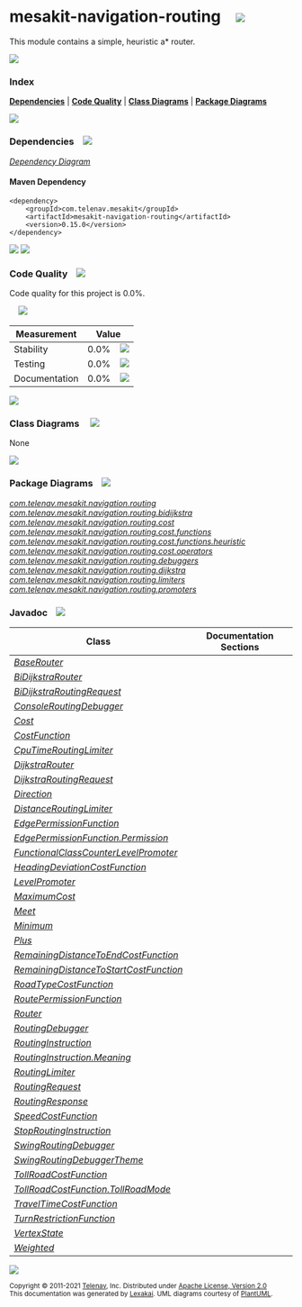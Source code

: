 [//]: # (start-user-text)



[//]: # (end-user-text)

# mesakit-navigation-routing &nbsp;&nbsp; <img src="https://telenav.github.io/telenav-assets/images/icons/branch-32.png" srcset="https://telenav.github.io/telenav-assets/images/icons/branch-32-2x.png 2x"/>

This module contains a simple, heuristic a* router.

<img src="https://telenav.github.io/telenav-assets/images/separators/horizontal-line-512.png" srcset="https://telenav.github.io/telenav-assets/images/separators/horizontal-line-512-2x.png 2x"/>

### Index



[**Dependencies**](#dependencies) | [**Code Quality**](#code-quality) | [**Class Diagrams**](#class-diagrams) | [**Package Diagrams**](#package-diagrams)

<img src="https://telenav.github.io/telenav-assets/images/separators/horizontal-line-512.png" srcset="https://telenav.github.io/telenav-assets/images/separators/horizontal-line-512-2x.png 2x"/>

### Dependencies <a name="dependencies"></a> &nbsp;&nbsp; <img src="https://telenav.github.io/telenav-assets/images/icons/dependencies-32.png" srcset="https://telenav.github.io/telenav-assets/images/icons/dependencies-32-2x.png 2x"/>

[*Dependency Diagram*](https://www.mesakit.org/0.15.0/lexakai/mesakit/mesakit-navigation/routing/documentation/diagrams/dependencies.svg)

#### Maven Dependency

    <dependency>
        <groupId>com.telenav.mesakit</groupId>
        <artifactId>mesakit-navigation-routing</artifactId>
        <version>0.15.0</version>
    </dependency>

<img src="https://telenav.github.io/telenav-assets/images/separators/horizontal-line-128.png" srcset="https://telenav.github.io/telenav-assets/images/separators/horizontal-line-128-2x.png 2x"/>

[//]: # (start-user-text)



[//]: # (end-user-text)

<img src="https://telenav.github.io/telenav-assets/images/separators/horizontal-line-128.png" srcset="https://telenav.github.io/telenav-assets/images/separators/horizontal-line-128-2x.png 2x"/>

### Code Quality <a name="code-quality"></a> &nbsp;&nbsp; <img src="https://telenav.github.io/telenav-assets/images/icons/ruler-32.png" srcset="https://telenav.github.io/telenav-assets/images/icons/ruler-32-2x.png 2x"/>

Code quality for this project is 0.0%.  
  
&nbsp; &nbsp; <img src="https://telenav.github.io/telenav-assets/images/meters/meter-0-96.png" srcset="https://telenav.github.io/telenav-assets/images/meters/meter-0-96-2x.png 2x"/>

| Measurement   | Value                    |
|---------------|--------------------------|
| Stability     | 0.0%&nbsp; &nbsp; <img src="https://telenav.github.io/telenav-assets/images/meters/meter-0-96.png" srcset="https://telenav.github.io/telenav-assets/images/meters/meter-0-96-2x.png 2x"/>     |
| Testing       | 0.0%&nbsp; &nbsp; <img src="https://telenav.github.io/telenav-assets/images/meters/meter-0-96.png" srcset="https://telenav.github.io/telenav-assets/images/meters/meter-0-96-2x.png 2x"/>       |
| Documentation | 0.0%&nbsp; &nbsp; <img src="https://telenav.github.io/telenav-assets/images/meters/meter-0-96.png" srcset="https://telenav.github.io/telenav-assets/images/meters/meter-0-96-2x.png 2x"/> |

<img src="https://telenav.github.io/telenav-assets/images/separators/horizontal-line-128.png" srcset="https://telenav.github.io/telenav-assets/images/separators/horizontal-line-128-2x.png 2x"/>

### Class Diagrams <a name="class-diagrams"></a> &nbsp; &nbsp; <img src="https://telenav.github.io/telenav-assets/images/icons/diagram-40.png" srcset="https://telenav.github.io/telenav-assets/images/icons/diagram-40-2x.png 2x"/>

None

<img src="https://telenav.github.io/telenav-assets/images/separators/horizontal-line-128.png" srcset="https://telenav.github.io/telenav-assets/images/separators/horizontal-line-128-2x.png 2x"/>

### Package Diagrams <a name="package-diagrams"></a> &nbsp;&nbsp; <img src="https://telenav.github.io/telenav-assets/images/icons/box-24.png" srcset="https://telenav.github.io/telenav-assets/images/icons/box-24-2x.png 2x"/>

[*com.telenav.mesakit.navigation.routing*](https://www.mesakit.org/0.15.0/lexakai/mesakit/mesakit-navigation/routing/documentation/diagrams/com.telenav.mesakit.navigation.routing.svg)  
[*com.telenav.mesakit.navigation.routing.bidijkstra*](https://www.mesakit.org/0.15.0/lexakai/mesakit/mesakit-navigation/routing/documentation/diagrams/com.telenav.mesakit.navigation.routing.bidijkstra.svg)  
[*com.telenav.mesakit.navigation.routing.cost*](https://www.mesakit.org/0.15.0/lexakai/mesakit/mesakit-navigation/routing/documentation/diagrams/com.telenav.mesakit.navigation.routing.cost.svg)  
[*com.telenav.mesakit.navigation.routing.cost.functions*](https://www.mesakit.org/0.15.0/lexakai/mesakit/mesakit-navigation/routing/documentation/diagrams/com.telenav.mesakit.navigation.routing.cost.functions.svg)  
[*com.telenav.mesakit.navigation.routing.cost.functions.heuristic*](https://www.mesakit.org/0.15.0/lexakai/mesakit/mesakit-navigation/routing/documentation/diagrams/com.telenav.mesakit.navigation.routing.cost.functions.heuristic.svg)  
[*com.telenav.mesakit.navigation.routing.cost.operators*](https://www.mesakit.org/0.15.0/lexakai/mesakit/mesakit-navigation/routing/documentation/diagrams/com.telenav.mesakit.navigation.routing.cost.operators.svg)  
[*com.telenav.mesakit.navigation.routing.debuggers*](https://www.mesakit.org/0.15.0/lexakai/mesakit/mesakit-navigation/routing/documentation/diagrams/com.telenav.mesakit.navigation.routing.debuggers.svg)  
[*com.telenav.mesakit.navigation.routing.dijkstra*](https://www.mesakit.org/0.15.0/lexakai/mesakit/mesakit-navigation/routing/documentation/diagrams/com.telenav.mesakit.navigation.routing.dijkstra.svg)  
[*com.telenav.mesakit.navigation.routing.limiters*](https://www.mesakit.org/0.15.0/lexakai/mesakit/mesakit-navigation/routing/documentation/diagrams/com.telenav.mesakit.navigation.routing.limiters.svg)  
[*com.telenav.mesakit.navigation.routing.promoters*](https://www.mesakit.org/0.15.0/lexakai/mesakit/mesakit-navigation/routing/documentation/diagrams/com.telenav.mesakit.navigation.routing.promoters.svg)

### Javadoc <a name="code-quality"></a> &nbsp;&nbsp; <img src="https://telenav.github.io/telenav-assets/images/icons/books-24.png" srcset="https://telenav.github.io/telenav-assets/images/icons/books-24-2x.png 2x"/>

| Class | Documentation Sections  |
|-------|-------------------------|
| [*BaseRouter*](https://www.mesakit.org/0.15.0/javadoc/mesakit/mesakit-navigation-routing/com/telenav/mesakit/navigation/routing/BaseRouter.html) |  |  
| [*BiDijkstraRouter*](https://www.mesakit.org/0.15.0/javadoc/mesakit/mesakit-navigation-routing/com/telenav/mesakit/navigation/routing/bidijkstra/BiDijkstraRouter.html) |  |  
| [*BiDijkstraRoutingRequest*](https://www.mesakit.org/0.15.0/javadoc/mesakit/mesakit-navigation-routing/com/telenav/mesakit/navigation/routing/bidijkstra/BiDijkstraRoutingRequest.html) |  |  
| [*ConsoleRoutingDebugger*](https://www.mesakit.org/0.15.0/javadoc/mesakit/mesakit-navigation-routing/com/telenav/mesakit/navigation/routing/debuggers/ConsoleRoutingDebugger.html) |  |  
| [*Cost*](https://www.mesakit.org/0.15.0/javadoc/mesakit/mesakit-navigation-routing/com/telenav/mesakit/navigation/routing/cost/Cost.html) |  |  
| [*CostFunction*](https://www.mesakit.org/0.15.0/javadoc/mesakit/mesakit-navigation-routing/com/telenav/mesakit/navigation/routing/cost/CostFunction.html) |  |  
| [*CpuTimeRoutingLimiter*](https://www.mesakit.org/0.15.0/javadoc/mesakit/mesakit-navigation-routing/com/telenav/mesakit/navigation/routing/limiters/CpuTimeRoutingLimiter.html) |  |  
| [*DijkstraRouter*](https://www.mesakit.org/0.15.0/javadoc/mesakit/mesakit-navigation-routing/com/telenav/mesakit/navigation/routing/dijkstra/DijkstraRouter.html) |  |  
| [*DijkstraRoutingRequest*](https://www.mesakit.org/0.15.0/javadoc/mesakit/mesakit-navigation-routing/com/telenav/mesakit/navigation/routing/dijkstra/DijkstraRoutingRequest.html) |  |  
| [*Direction*](https://www.mesakit.org/0.15.0/javadoc/mesakit/mesakit-navigation-routing/com/telenav/mesakit/navigation/routing/dijkstra/Direction.html) |  |  
| [*DistanceRoutingLimiter*](https://www.mesakit.org/0.15.0/javadoc/mesakit/mesakit-navigation-routing/com/telenav/mesakit/navigation/routing/limiters/DistanceRoutingLimiter.html) |  |  
| [*EdgePermissionFunction*](https://www.mesakit.org/0.15.0/javadoc/mesakit/mesakit-navigation-routing/com/telenav/mesakit/navigation/routing/cost/EdgePermissionFunction.html) |  |  
| [*EdgePermissionFunction.Permission*](https://www.mesakit.org/0.15.0/javadoc/mesakit/mesakit-navigation-routing/com/telenav/mesakit/navigation/routing/cost/EdgePermissionFunction.Permission.html) |  |  
| [*FunctionalClassCounterLevelPromoter*](https://www.mesakit.org/0.15.0/javadoc/mesakit/mesakit-navigation-routing/com/telenav/mesakit/navigation/routing/promoters/FunctionalClassCounterLevelPromoter.html) |  |  
| [*HeadingDeviationCostFunction*](https://www.mesakit.org/0.15.0/javadoc/mesakit/mesakit-navigation-routing/com/telenav/mesakit/navigation/routing/cost/functions/heuristic/HeadingDeviationCostFunction.html) |  |  
| [*LevelPromoter*](https://www.mesakit.org/0.15.0/javadoc/mesakit/mesakit-navigation-routing/com/telenav/mesakit/navigation/routing/LevelPromoter.html) |  |  
| [*MaximumCost*](https://www.mesakit.org/0.15.0/javadoc/mesakit/mesakit-navigation-routing/com/telenav/mesakit/navigation/routing/cost/operators/MaximumCost.html) |  |  
| [*Meet*](https://www.mesakit.org/0.15.0/javadoc/mesakit/mesakit-navigation-routing/com/telenav/mesakit/navigation/routing/dijkstra/Meet.html) |  |  
| [*Minimum*](https://www.mesakit.org/0.15.0/javadoc/mesakit/mesakit-navigation-routing/com/telenav/mesakit/navigation/routing/cost/operators/Minimum.html) |  |  
| [*Plus*](https://www.mesakit.org/0.15.0/javadoc/mesakit/mesakit-navigation-routing/com/telenav/mesakit/navigation/routing/cost/operators/Plus.html) |  |  
| [*RemainingDistanceToEndCostFunction*](https://www.mesakit.org/0.15.0/javadoc/mesakit/mesakit-navigation-routing/com/telenav/mesakit/navigation/routing/cost/functions/heuristic/RemainingDistanceToEndCostFunction.html) |  |  
| [*RemainingDistanceToStartCostFunction*](https://www.mesakit.org/0.15.0/javadoc/mesakit/mesakit-navigation-routing/com/telenav/mesakit/navigation/routing/cost/functions/heuristic/RemainingDistanceToStartCostFunction.html) |  |  
| [*RoadTypeCostFunction*](https://www.mesakit.org/0.15.0/javadoc/mesakit/mesakit-navigation-routing/com/telenav/mesakit/navigation/routing/cost/functions/heuristic/RoadTypeCostFunction.html) |  |  
| [*RoutePermissionFunction*](https://www.mesakit.org/0.15.0/javadoc/mesakit/mesakit-navigation-routing/com/telenav/mesakit/navigation/routing/cost/RoutePermissionFunction.html) |  |  
| [*Router*](https://www.mesakit.org/0.15.0/javadoc/mesakit/mesakit-navigation-routing/com/telenav/mesakit/navigation/routing/Router.html) |  |  
| [*RoutingDebugger*](https://www.mesakit.org/0.15.0/javadoc/mesakit/mesakit-navigation-routing/com/telenav/mesakit/navigation/routing/RoutingDebugger.html) |  |  
| [*RoutingInstruction*](https://www.mesakit.org/0.15.0/javadoc/mesakit/mesakit-navigation-routing/com/telenav/mesakit/navigation/routing/RoutingInstruction.html) |  |  
| [*RoutingInstruction.Meaning*](https://www.mesakit.org/0.15.0/javadoc/mesakit/mesakit-navigation-routing/com/telenav/mesakit/navigation/routing/RoutingInstruction.Meaning.html) |  |  
| [*RoutingLimiter*](https://www.mesakit.org/0.15.0/javadoc/mesakit/mesakit-navigation-routing/com/telenav/mesakit/navigation/routing/RoutingLimiter.html) |  |  
| [*RoutingRequest*](https://www.mesakit.org/0.15.0/javadoc/mesakit/mesakit-navigation-routing/com/telenav/mesakit/navigation/routing/RoutingRequest.html) |  |  
| [*RoutingResponse*](https://www.mesakit.org/0.15.0/javadoc/mesakit/mesakit-navigation-routing/com/telenav/mesakit/navigation/routing/RoutingResponse.html) |  |  
| [*SpeedCostFunction*](https://www.mesakit.org/0.15.0/javadoc/mesakit/mesakit-navigation-routing/com/telenav/mesakit/navigation/routing/cost/functions/heuristic/SpeedCostFunction.html) |  |  
| [*StopRoutingInstruction*](https://www.mesakit.org/0.15.0/javadoc/mesakit/mesakit-navigation-routing/com/telenav/mesakit/navigation/routing/StopRoutingInstruction.html) |  |  
| [*SwingRoutingDebugger*](https://www.mesakit.org/0.15.0/javadoc/mesakit/mesakit-navigation-routing/com/telenav/mesakit/navigation/routing/debuggers/SwingRoutingDebugger.html) |  |  
| [*SwingRoutingDebuggerTheme*](https://www.mesakit.org/0.15.0/javadoc/mesakit/mesakit-navigation-routing/com/telenav/mesakit/navigation/routing/debuggers/SwingRoutingDebuggerTheme.html) |  |  
| [*TollRoadCostFunction*](https://www.mesakit.org/0.15.0/javadoc/mesakit/mesakit-navigation-routing/com/telenav/mesakit/navigation/routing/cost/functions/TollRoadCostFunction.html) |  |  
| [*TollRoadCostFunction.TollRoadMode*](https://www.mesakit.org/0.15.0/javadoc/mesakit/mesakit-navigation-routing/com/telenav/mesakit/navigation/routing/cost/functions/TollRoadCostFunction.TollRoadMode.html) |  |  
| [*TravelTimeCostFunction*](https://www.mesakit.org/0.15.0/javadoc/mesakit/mesakit-navigation-routing/com/telenav/mesakit/navigation/routing/cost/functions/TravelTimeCostFunction.html) |  |  
| [*TurnRestrictionFunction*](https://www.mesakit.org/0.15.0/javadoc/mesakit/mesakit-navigation-routing/com/telenav/mesakit/navigation/routing/cost/functions/TurnRestrictionFunction.html) |  |  
| [*VertexState*](https://www.mesakit.org/0.15.0/javadoc/mesakit/mesakit-navigation-routing/com/telenav/mesakit/navigation/routing/dijkstra/VertexState.html) |  |  
| [*Weighted*](https://www.mesakit.org/0.15.0/javadoc/mesakit/mesakit-navigation-routing/com/telenav/mesakit/navigation/routing/cost/operators/Weighted.html) |  |  

[//]: # (start-user-text)



[//]: # (end-user-text)

<img src="https://telenav.github.io/telenav-assets/images/separators/horizontal-line-512.png" srcset="https://telenav.github.io/telenav-assets/images/separators/horizontal-line-512-2x.png 2x"/>

<sub>Copyright &#169; 2011-2021 [Telenav](https://telenav.com), Inc. Distributed under [Apache License, Version 2.0](LICENSE)</sub>  
<sub>This documentation was generated by [Lexakai](https://lexakai.org). UML diagrams courtesy of [PlantUML](https://plantuml.com).</sub>
